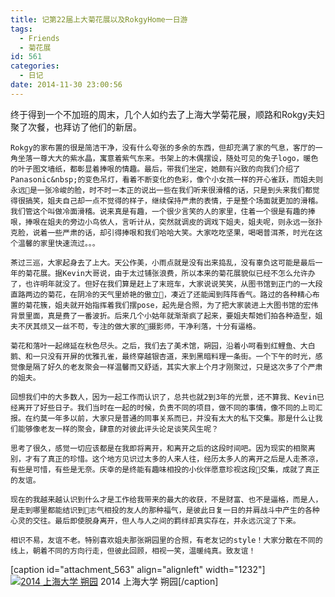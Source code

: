 ```yaml
---
title: 记第22届上大菊花展以及RokgyHome一日游
tags:
  - Friends
  - 菊花展
id: 561
categories:
  - 日记
date: 2014-11-30 23:00:56
---
```


终于得到一个不加班的周末，几个人如约去了上海大学菊花展，顺路和Rokgy夫妇聚了次餐，也拜访了他们的新居。

	Rokgy的家布置的很是简洁干净，没有什么夸张的多余的东西，但却充满了家的气息，客厅的一角坐落一尊大大的紫水晶，寓意着紫气东来。书架上的木偶摆设，随处可见的兔子logo，暖色的叶子图文墙纸，都彰显着捧哏的情趣。最后，带我们坐定，她颇有兴致的向我们介绍了Panasonic&nbsp;的变色吊灯，看着不断变化的色彩，像个小女孩一样的开心雀跃，而姐夫则永远是一张冷峻的脸，时不时一本正的说出一些在我们听来很滑稽的话，只是到头来我们都觉得很搞笑，姐夫自己却一点不觉得的样子，继续保持严肃的表情，于是整个场面就更加的滑稽。我们管这个叫做冷面滑稽。说来真是有趣，一个很少言笑的人的家里，住着一个很是有趣的捧哏，捧哏在姐夫的旁边小鸟依人，言听计从，突然就调皮的调戏下姐夫，姐夫呢，则永远一张扑克脸，说着一些严肃的话，却引得捧哏和我们哈哈大笑。大家吃吃坚果，喝喝普洱茶，时光在这个温馨的家里快速流过。。。

	茶过三巡，大家起身去了上大。天公作美，小雨点就是没有出来捣乱，没有辜负这可能是最后一年的菊花展。据Kevin大哥说，由于太过铺张浪费，所以本来的菊花展貌似已经不怎么允许办了，也许明年就没了。但好在我们算是赶上了末班车，大家说说笑笑，从图书馆到正门的一大段直路两边的菊花，在阴冷的天气里娇艳的傲立，凑近了还能闻到阵阵香气。路过的各种精心布置的菊花簇，姐夫就开始指挥着我们摆pose，起先是合照，为了把大家装进上大图书馆的宏伟背景里面，真是费了一番波折。后来几个小姑年就渐渐疯了起来，要姐夫帮她们拍各种造型，姐夫不厌其烦又一丝不苟，专注的做大家的摄影师，干净利落，十分有逼格。

	菊花和落叶一起绵延在秋色尽头。之后，我们去了美术馆，朔园，沿着小呵看到红鲤鱼、大白鹅、和一只没有开屏的优雅孔雀，最终穿越银杏道，来到黑暗料理一条街。一个下午的时光，感觉像是隔了好久的老友聚会一样温馨而又舒适，其实大家上个月才刚聚过，只是这次多了个严肃的姐夫。

	回想我们中的大多数人，因为一起工作而认识了，总共也就2到3年的光景，还不算我、Kevin已经离开了好些日子。我们当时在一起的时候，负责不同的项目，做不同的事情，像不同的上司汇报。在约莫一年多以前，大家只是普通的同事关系而已，并没有太大的私下交集。那是什么让我们能够像老友一样的聚会，肆意的对彼此评头论足谈笑风生呢？

	思考了很久，感觉一切应该都是在我即将离开，和离开之后的这段时间吧。因为现实的相聚离别，才有了真正的珍惜。这个地方见识过太多的人来人往，经历太多人的离开之后是人走茶凉，有些是可惜，有些是无奈。庆幸的是终能有趣味相投的小伙伴愿意珍视这段交集，成就了真正的友谊。

	现在的我越来越认识到什么才是工作给我带来的最大的收获，不是财富、也不是逼格，而是人，是走到哪里都能结识到志气相投的友人的那种福气，是彼此日复一日的并肩战斗中产生的各种心灵的交往。最后即使脱身离开，但人与人之间的羁绊却真实存在，并永远沉淀了下来。

	相识不易，友谊不老。特别喜欢姐夫那张朔园里的合照，有老友记的style！大家分散在不同的线上，朝着不同的方向行走，但彼此回顾，相视一笑，温暖纯真。致友谊！

[caption id="attachment_563" align="alignleft" width="1232"][![2014 上海大学 朔园](http://www.jk-vv.com/wp-content/uploads/2014/11/IMG_1210.jpg)](http://www.jk-vv.com/wp-content/uploads/2014/11/IMG_1210.jpg) 2014 上海大学 朔园[/caption]